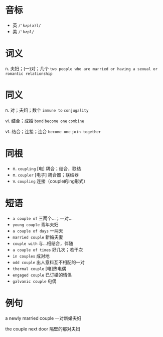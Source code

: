 # 音标

- 英 `/'kʌp(ə)l/`
- 美 `/'kʌpl/`

# 词义

n. 夫妇；(一)对；几个
`two people who are married or having a sexual or romantic relationship`

# 同义

n. 对；夫妇；数个
`immune to` `conjugality`

vi. 结合；成婚
`bond` `become one` `combine`

vt. 结合；连接；连合
`become one` `join together`

# 同根

- n. `coupling` [电] 耦合；结合，联结
- n. `coupler` [电子] 耦合器；联结器
- v. `coupling` 连接（couple的ing形式）

# 短语

- `a couple of` 三两个…；一对…
- `young couple` 青年夫妇
- `a couple of days` 一两天
- `married couple` 新婚夫妻
- `couple with` 与…相结合，伴随
- `a couple of times` 好几次；若干次
- `in couples` 成对地
- `odd couple` 出人意料互不相配的一对
- `thermal couple` [电]热电偶
- `engaged couple` 已订婚的情侣
- `galvanic couple` 电偶

# 例句

a newly married couple
一对新婚夫妇

the couple next door
隔壁的那对夫妇


